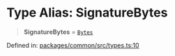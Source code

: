 # Type Alias: SignatureBytes

> **SignatureBytes** = [`Bytes`](Bytes.md)

Defined in: [packages/common/src/types.ts:10](https://github.com/dcdpr/did-btcr2-js/blob/4a717493e735221d072999f212891939f4de3f23/packages/common/src/types.ts#L10)

